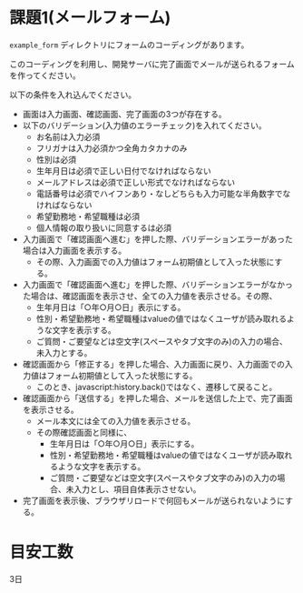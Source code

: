 課題1(メールフォーム)
======

`example_form` ディレクトリにフォームのコーディングがあります。

このコーディングを利用し、開発サーバに完了画面でメールが送られるフォームを作ってください。

以下の条件を入れ込んでください。

- 画面は入力画面、確認画面、完了画面の3つが存在する。
- 以下のバリデーション(入力値のエラーチェック)を入れてください。
    - お名前は入力必須
    - フリガナは入力必須かつ全角カタカナのみ
    - 性別は必須
    - 生年月日は必須で正しい日付でなければならない
    - メールアドレスは必須で正しい形式でなければならない
    - 電話番号は必須でハイフンあり・なしどちらも入力可能な半角数字でなければならない
    - 希望勤務地・希望職種は必須
    - 個人情報の取り扱いに同意するは必須
- 入力画面で「確認画面へ進む」を押した際、バリデーションエラーがあった場合は入力画面を表示する。
    - その際、入力画面での入力値はフォーム初期値として入った状態にする。
- 入力画面で「確認画面へ進む」を押した際、バリデーションエラーがなかった場合は、確認画面を表示させ、全ての入力値を表示させる。その際、
    - 生年月日は「○年○月○日」表示にする。
    - 性別・希望勤務地・希望職種はvalueの値ではなくユーザが読み取れるような文字を表示する。
    - ご質問・ご要望などは空文字(スペースやタブ文字のみ)の入力の場合、未入力とする。
- 確認画面から「修正する」を押した場合、入力画面に戻り、入力画面での入力値はフォーム初期値として入った状態にする。
    - このとき、javascript:history.back()ではなく、遷移して戻ること。
- 確認画面から「送信する」を押した場合、メールを送信した上で、完了画面を表示させる。
    - メール本文には全ての入力値を表示させる。
    - その際確認画面と同様に、
        - 生年月日は「○年○月○日」表示にする。
        - 性別・希望勤務地・希望職種はvalueの値ではなくユーザが読み取れるような文字を表示する。
        - ご質問・ご要望などは空文字(スペースやタブ文字のみ)の入力の場合、未入力とし、項目自体表示させない。
- 完了画面を表示後、ブラウザリロードで何回もメールが送られないようにする。


# 目安工数

3日
